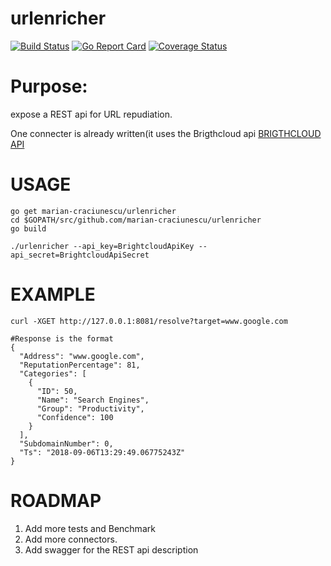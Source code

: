 # urlenricher
[![Build Status](https://api.travis-ci.org/marian-craciunescu/urlenricher.svg?branch=master)](https://travis-ci.org/marian-craciunescu/urlenricher)
[![Go Report Card](https://goreportcard.com/badge/github.com/marian-craciunescu/urlenricher)](https://goreportcard.com/report/github.com/marian-craciunescu/urlenricher)
[![Coverage Status](https://coveralls.io/repos/github/marian-craciunescu/urlenricher/badge.svg?branch=master)](https://coveralls.io/github/marian-craciunescu/urlenricher?branch=master)

# Purpose:
expose a REST api for URL repudiation.

One connecter is already written(it uses the Brigthcloud api [BRIGTHCLOUD API](https://www.brightcloud.com/web-service/api-documentation)

# USAGE
``` 
go get marian-craciunescu/urlenricher
cd $GOPATH/src/github.com/marian-craciunescu/urlenricher 
go build 

./urlenricher --api_key=BrightcloudApiKey --api_secret=BrightcloudApiSecret
```
# EXAMPLE
```
curl -XGET http://127.0.0.1:8081/resolve?target=www.google.com

#Response is the format
{
  "Address": "www.google.com",
  "ReputationPercentage": 81,
  "Categories": [
    {
      "ID": 50,
      "Name": "Search Engines",
      "Group": "Productivity",
      "Confidence": 100
    }
  ],
  "SubdomainNumber": 0,
  "Ts": "2018-09-06T13:29:49.06775243Z"
}

```


# ROADMAP
1) Add more tests and Benchmark
2) Add more connectors.
3) Add swagger for the REST api description


